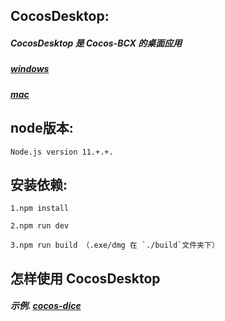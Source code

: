 ## CocosDesktop:

##### CocosDesktop 是 Cocos-BCX 的桌面应用
##### [windows](https://cocosbcx.oss-cn-beijing.aliyuncs.com/CocosDesktop.exe)
##### [mac](https://cocosbcx.oss-cn-beijing.aliyuncs.com/CocosDesktop.dmg)

## node版本:

```
Node.js version 11.+.+.
```

## 安装依赖:

```
1.npm install
```

```
2.npm run dev
```

```
3.npm run build （.exe/dmg 在 `./build`文件夹下）
```

## 怎样使用 CocosDesktop
##### 示例. [cocos-dice](https://github.com/Cocos-BCX/cocos-dice)
